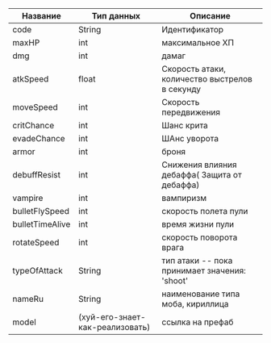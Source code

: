 | Название        | Тип данных                      | Описание                                       |
| --------------- | ------------------------------- | ---------------------------------------------- |
| code            | String                          | Идентификатор                                  |
| maxHP           | int                             | максимальное ХП                                |
| dmg             | int                             | дамаг                                          |
| atkSpeed        | float                           | Скорость атаки, количество выстрелов в секунду |
| moveSpeed       | int                             | Скорость передвижения                          |
| critChance      | int                             | Шанс крита                                     |
| evadeChance     | int                             | ШАнс уворота                                   |
| armor           | int                             | броня                                          |
| debuffResist    | int                             | Снижения влияния дебаффа( Защита от дебаффа)   |
| vampire         | int                             | вампиризм                                      |
| bulletFlySpeed  | int                             | скорость полета пули                           |
| bulletTimeAlive | int                             | время жизни пули                               |
| rotateSpeed     | int                             | скорость поворота врага                        |
| typeOfAttack    | String                          | тип атаки -- пока принимает значения: 'shoot'  |
| nameRu          | String                          | наименование типа моба, кириллица              |
| model           | (хуй-его-знает-как-реализовать) | ссылка на префаб                               |
